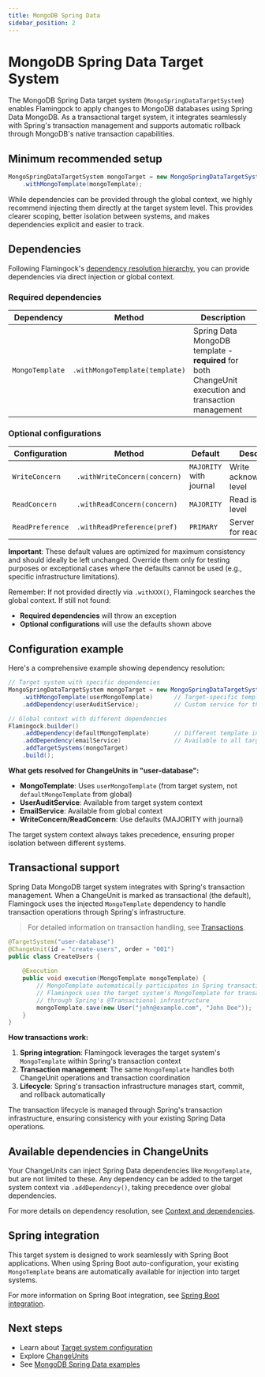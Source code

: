 ```yaml
---
title: MongoDB Spring Data
sidebar_position: 2
---
```


# MongoDB Spring Data Target System

The MongoDB Spring Data target system (`MongoSpringDataTargetSystem`) enables Flamingock to apply changes to MongoDB databases using Spring Data MongoDB. As a transactional target system, it integrates seamlessly with Spring's transaction management and supports automatic rollback through MongoDB's native transaction capabilities.

## Minimum recommended setup

```java
MongoSpringDataTargetSystem mongoTarget = new MongoSpringDataTargetSystem("user-database")
    .withMongoTemplate(mongoTemplate);
```

While dependencies can be provided through the global context, we highly recommend injecting them directly at the target system level. This provides clearer scoping, better isolation between systems, and makes dependencies explicit and easier to track.

## Dependencies

Following Flamingock's [dependency resolution hierarchy](../flamingock-library-config/target-system-configuration.md#dependency-resolution-hierarchy), you can provide dependencies via direct injection or global context.

### Required dependencies

| Dependency | Method | Description |
|------------|--------|-------------|
| `MongoTemplate` | `.withMongoTemplate(template)` | Spring Data MongoDB template - **required** for both ChangeUnit execution and transaction management |

### Optional configurations

| Configuration | Method | Default | Description |
|---------------|--------|---------|-------------|
| `WriteConcern` | `.withWriteConcern(concern)` | `MAJORITY` with journal | Write acknowledgment level |
| `ReadConcern` | `.withReadConcern(concern)` | `MAJORITY` | Read isolation level |
| `ReadPreference` | `.withReadPreference(pref)` | `PRIMARY` | Server selection for reads |

**Important**: These default values are optimized for maximum consistency and should ideally be left unchanged. Override them only for testing purposes or exceptional cases where the defaults cannot be used (e.g., specific infrastructure limitations).

Remember: If not provided directly via `.withXXX()`, Flamingock searches the global context. If still not found:
- **Required dependencies** will throw an exception
- **Optional configurations** will use the defaults shown above

## Configuration example

Here's a comprehensive example showing dependency resolution:

```java
// Target system with specific dependencies
MongoSpringDataTargetSystem mongoTarget = new MongoSpringDataTargetSystem("user-database")
    .withMongoTemplate(userMongoTemplate)      // Target-specific template
    .addDependency(userAuditService);          // Custom service for this target

// Global context with different dependencies
Flamingock.builder()
    .addDependency(defaultMongoTemplate)       // Different template in global
    .addDependency(emailService)               // Available to all targets
    .addTargetSystems(mongoTarget)
    .build();
```

**What gets resolved for ChangeUnits in "user-database":**
- **MongoTemplate**: Uses `userMongoTemplate` (from target system, not `defaultMongoTemplate` from global)
- **UserAuditService**: Available from target system context
- **EmailService**: Available from global context
- **WriteConcern/ReadConcern**: Use defaults (MAJORITY with journal)

The target system context always takes precedence, ensuring proper isolation between different systems.

## Transactional support

Spring Data MongoDB target system integrates with Spring's transaction management. When a ChangeUnit is marked as transactional (the default), Flamingock uses the injected `MongoTemplate` dependency to handle transaction operations through Spring's infrastructure.

> For detailed information on transaction handling, see [Transactions](../flamingock-library-config/transactions.md).

```java
@TargetSystem("user-database")
@ChangeUnit(id = "create-users", order = "001")
public class CreateUsers {
    
    @Execution
    public void execution(MongoTemplate mongoTemplate) {
        // MongoTemplate automatically participates in Spring transactions
        // Flamingock uses the target system's MongoTemplate for transaction management
        // through Spring's @Transactional infrastructure
        mongoTemplate.save(new User("john@example.com", "John Doe"));
    }
}
```

**How transactions work:**
1. **Spring integration**: Flamingock leverages the target system's `MongoTemplate` within Spring's transaction context
2. **Transaction management**: The same `MongoTemplate` handles both ChangeUnit operations and transaction coordination
3. **Lifecycle**: Spring's transaction infrastructure manages start, commit, and rollback automatically

The transaction lifecycle is managed through Spring's transaction infrastructure, ensuring consistency with your existing Spring Data operations.

## Available dependencies in ChangeUnits

Your ChangeUnits can inject Spring Data dependencies like `MongoTemplate`, but are not limited to these. Any dependency can be added to the target system context via `.addDependency()`, taking precedence over global dependencies.

For more details on dependency resolution, see [Context and dependencies](../flamingock-library-config/context-and-dependencies.md).

## Spring integration

This target system is designed to work seamlessly with Spring Boot applications. When using Spring Boot auto-configuration, your existing `MongoTemplate` beans are automatically available for injection into target systems.

For more information on Spring Boot integration, see [Spring Boot integration](../frameworks/springboot-integration/introduction.md).

## Next steps

- Learn about [Target system configuration](../flamingock-library-config/target-system-configuration.md)
- Explore [ChangeUnits](../change-units/introduction.md)
- See [MongoDB Spring Data examples](https://github.com/flamingock/flamingock-examples/tree/master/mongodb-springdata)